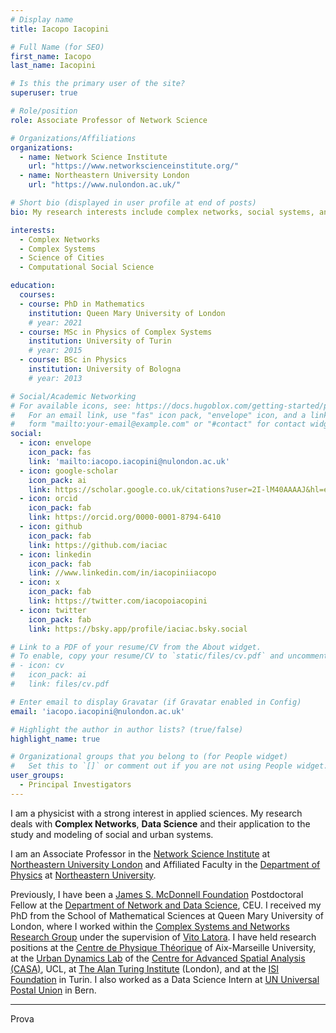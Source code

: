 ```yaml
---
# Display name
title: Iacopo Iacopini

# Full Name (for SEO)
first_name: Iacopo 
last_name: Iacopini

# Is this the primary user of the site?
superuser: true

# Role/position
role: Associate Professor of Network Science

# Organizations/Affiliations
organizations:
  - name: Network Science Institute
    url: "https://www.networkscienceinstitute.org/"
  - name: Northeastern University London
    url: "https://www.nulondon.ac.uk/"

# Short bio (displayed in user profile at end of posts)
bio: My research interests include complex networks, social systems, and cities.

interests:
  - Complex Networks
  - Complex Systems
  - Science of Cities
  - Computational Social Science

education:
  courses:
  - course: PhD in Mathematics
    institution: Queen Mary University of London
    # year: 2021
  - course: MSc in Physics of Complex Systems
    institution: University of Turin
    # year: 2015
  - course: BSc in Physics
    institution: University of Bologna
    # year: 2013

# Social/Academic Networking
# For available icons, see: https://docs.hugoblox.com/getting-started/page-builder/#icons
#   For an email link, use "fas" icon pack, "envelope" icon, and a link in the
#   form "mailto:your-email@example.com" or "#contact" for contact widget.
social:
  - icon: envelope
    icon_pack: fas
    link: 'mailto:iacopo.iacopini@nulondon.ac.uk'
  - icon: google-scholar
    icon_pack: ai
    link: https://scholar.google.co.uk/citations?user=2I-lM40AAAAJ&hl=en
  - icon: orcid
    icon_pack: fab
    link: https://orcid.org/0000-0001-8794-6410
  - icon: github
    icon_pack: fab
    link: https://github.com/iaciac
  - icon: linkedin
    icon_pack: fab
    link: //www.linkedin.com/in/iacopiniiacopo
  - icon: x
    icon_pack: fab
    link: https://twitter.com/iacopoiacopini
  - icon: twitter
    icon_pack: fab
    link: https://bsky.app/profile/iaciac.bsky.social

# Link to a PDF of your resume/CV from the About widget.
# To enable, copy your resume/CV to `static/files/cv.pdf` and uncomment the lines below.
# - icon: cv
#   icon_pack: ai
#   link: files/cv.pdf

# Enter email to display Gravatar (if Gravatar enabled in Config)
email: 'iacopo.iacopini@nulondon.ac.uk'

# Highlight the author in author lists? (true/false)
highlight_name: true

# Organizational groups that you belong to (for People widget)
#   Set this to `[]` or comment out if you are not using People widget.
user_groups:
  - Principal Investigators
---
```


I am a physicist with a strong interest in applied sciences. My research deals with **Complex Networks**, **Data Science** and their application to the study and modeling of social and urban systems.

I am an Associate Professor in the [Network Science Institute](https://www.networkscienceinstitute.org/) at [Northeastern University London](https://www.nulondon.ac.uk/) and Affiliated Faculty in the [Department of Physics](https://cos.northeastern.edu/physics/) at [Northeastern University](https://www.northeastern.edu/).

Previously, I have been a [James S. McDonnell Foundation](https://www.jsmf.org/) Postdoctoral Fellow at the [Department of Network and Data Science](https://networkdatascience.ceu.edu/), CEU. I received my PhD from the School of Mathematical Sciences at Queen Mary University of London, where I worked within the [Complex Systems and Networks Research Group](http://www.qmul.ac.uk/maths/research/complex-systems-and-networks-group/) under the supervision of [Vito Latora](http://www.maths.qmul.ac.uk/~latora/). I have held research positions at the [Centre de Physique Théorique](http://www.cpt.univ-mrs.fr/?lang=en) of Aix-Marseille University, at the [Urban Dynamics Lab](https://www.ucl.ac.uk/urban-dynamics-lab/) of the [Centre for Advanced Spatial Analysis (CASA)](http://www.bartlett.ucl.ac.uk/casa), UCL, at [The Alan Turing Institute](https://www.turing.ac.uk/) (London), and at the [ISI Foundation](http://www.isi.it/en/home) in Turin. I also worked as a Data Science Intern at [UN Universal Postal Union](http://www.upu.int/en.html) in Bern.

---

Prova